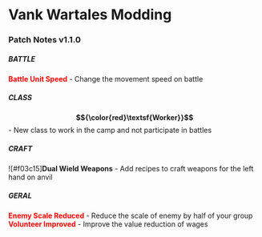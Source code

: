# Vank Wartales Modding

### Patch Notes v1.1.0

##### BATTLE
<font color='red'>**Battle Unit Speed**</font> - Change the movement speed on battle

##### CLASS
**$${\color{red}\textsf{Worker}}$$** - New class to work in the camp and not participate in battles

##### CRAFT
![#f03c15]**Dual Wield Weapons**</code> - Add recipes to craft weapons for the left hand on anvil

##### GERAL
<font color='red'>**Enemy Scale Reduced**</font> - Reduce the scale of enemy by half of your group
<font color='red'>**Volunteer Improved**</font> - Improve the value reduction of wages
